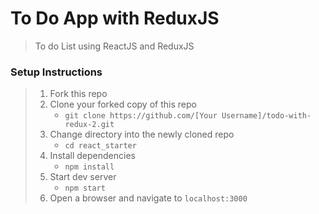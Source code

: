 # To Do App with ReduxJS

> To do List using ReactJS and ReduxJS

### Setup Instructions

> 1. Fork this repo
> 1. Clone your forked copy of this repo
>    - `git clone https://github.com/[Your Username]/todo-with-redux-2.git`
> 1. Change directory into the newly cloned repo
>    - `cd react_starter`
> 1. Install dependencies 
>    - `npm install`
> 1. Start dev server
>    - `npm start`
> 1. Open a browser and navigate to `localhost:3000` 